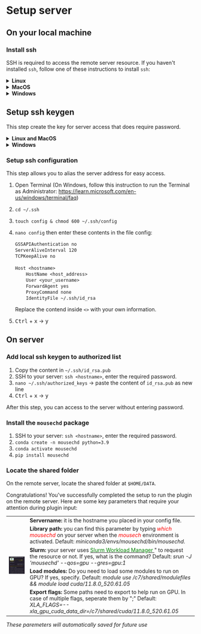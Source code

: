 # Setup server

## On your local machine
### Install ssh
SSH is required to access the remote server resource. If you haven't installed `ssh`, follow one of these instructions to install `ssh`:

<details>
<summary><b>Linux</b></summary>

* Open the Terminal
* Type command: `sudo apt-get install openssh-server`
* Enable the ssh service: `sudo systemctl enable ssh`
* Start the ssh service: `sudo systemctl start ssh`

</details>
  
<details>
<summary><b>MacOS</b></summary>
Download and install ***macFUSE*** here: https://osxfuse.github.io/

</details>

<details>
<summary><b>Windows</b></summary>

1. Open **Settings**, select **Apps**, then select **Optional Features**.
2.  Scan the list to see if the OpenSSH is already installed. If not, at the top of the page, select **Add a feature**, then:
    * Find **OpenSSH Client**, then select **Install**
    * Find **OpenSSH Server**, then select **Install**

3. Once setup completes, return to **Apps** and **Optional Features** and confirm OpenSSH is listed.
4.  Open the **Services** desktop app. (Select **Start**, type *services.msc* in the search box, and then select the **Service** app or press <kbd>ENTER</kbd>).
5.  In the details pane, double-click **OpenSSH SSH Server**.
6.  On the **General** tab, from the **Startup type** drop-down menu, select **Automatic**.
7.  To start the service, select **Start**.

> Adapted from: https://learn.microsoft.com/en-us/windows-server/administration/openssh/openssh_install_firstuse?tabs=gui

</details>

## Setup ssh keygen
This step create the key for server access that does require password.

<details>
<summary><b>Linux and MacOS</b></summary>

1. Open Terminal
2. `mkdir -p /.ssh && chmod 700 ~/.ssh && cd ~/.ssh`
3. Paste the text below, replacing the email used in the example with your email: `ssh-keygen -t rsa -b 4096 -C "your_email@example.com"`. Click <kbd>ENTER</kbd> until finishing.
4. Check if successful by `ls ~\.ssh`. The results should contain these two files: `id_rsa` and `id_rsa.pub`.

</details>

<details>
<summary><b>Windows</b></summary>

1. Open Terminal as Administrator following this instruction: https://learn.microsoft.com/en-us/windows/terminal/faq 
2. `mkdir -p /.ssh && chmod 700 ~/.ssh && cd ~/.ssh`
3. Paste the text below, replacing the email used in the example with your email: `ssh-keygen -t rsa -b 4096 -C "your_email@example.com"`. Click <kbd>ENTER</kbd> until finishing.
4. Check if successful by `ls ~/.ssh`. The results should contain these two files: `id_rsa` and `id_rsa.pub`.

</details>

### Setup ssh configuration
This step allows you to alias the server address for easy access.

1. Open Terminal (On Windows, follow this instruction to run the Terminal as Administrator: https://learn.microsoft.com/en-us/windows/terminal/faq)
2. `cd ~/.ssh`
3. `touch config & chmod 600 ~/.ssh/config`
4. `nano config` then enter these contents in the file config:
    ```
    GSSAPIAuthentication no
    ServerAliveInterval 120
    TCPKeepAlive no

    Host <hostname>
        HostName <host_address>
        User <your_username>
        ForwardAgent yes
        ProxyCommand none
        IdentityFile ~/.ssh/id_rsa
    ```

    Replace the contend inside `<>` with your own information.

5. <kbd>Ctrl</kbd> + <kbd>x</kbd> &rarr; <kbd>y</kbd>

## On server

### Add local ssh keygen to authorized list

1. Copy the content in `~/.ssh/id_rsa.pub`
2. SSH to your server: `ssh <hostname>`, enter the required password.
3. `nano ~/.ssh/authorized_keys`  &rarr; paste the content of `id_rsa.pub` as new line
4. <kbd>Ctrl</kbd> + <kbd>x</kbd> &rarr; <kbd>y</kbd>

After this step, you can access to the server without entering password.

### Install the `mousechd` package

1. SSH to your server: `ssh <hostname>`, enter the required password.
2. `conda create -n mousechd python=3.9`
3. `conda activate mousechd`
4. `pip install mousechd`

### Locate the shared folder
On the remote server, locate the shared folder at `$HOME/DATA`.

Congratulations! You've successfully completed the setup to run the plugin on the remote server. Here are some key parameters that require your attention during plugin input:

<table>
    <thead>
        <!-- <tr>
            <th></th>
            <th></th>
        </tr> -->
    </thead>
    <tbody>
        <tr>
            <td rowspan=5><img src=../assets/server_params.png width="1000"></td>
            <td><b>Servername:</b> it is the hostname you placed in your config file.</td>
        </tr>
        <tr>
            <td><b>Library path:</b> you can find this parameter by typing <font color=red><i>which mousechd</i></font> on your server when the <font color=red><i>mousech</i></font> environment is activated. Default: <i>miniconda3/envs/mousechd/bin/mousechd</i>.</td>
        </tr>
        <tr>
            <td><b>Slurm:</b> your server uses <a href=https://slurm.schedmd.com/documentation.html> <font color=green>Slurm Workload Manager</font> </a>" to request the resource or not. If yes, what is the command? Default: <i>srun -J 'mousechd' --qos=gpu --gres=gpu:1</i></td>
        </tr>
        <tr>
            <td><b>Load modules:</b> Do you need to load some modules to run on GPU? If yes, specify. Default: <i>module use /c7/shared/modulefiles && module load cuda/11.8.0_520.61.05</i></td>
        </tr>
        <tr>
            <td><b>Export flags:</b> Some paths need to export to help run on GPU. In case of multiple flags, seperate them by ";" Default: <i>XLA_FLAGS=--xla_gpu_cuda_data_dir=/c7/shared/cuda/11.8.0_520.61.05</i></td>
        </tr>
    </tbody>
</table>

*These paremeters will automatically saved for future use*

